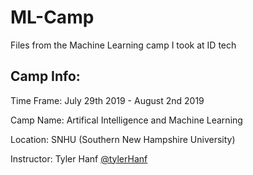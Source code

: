 # ML-Camp

Files from the Machine Learning camp I took at ID tech

## Camp Info:

Time Frame: July 29th 2019 - August 2nd 2019

Camp Name: Artifical Intelligence and Machine Learning

Location: SNHU (Southern New Hampshire University)

Instructor: Tyler Hanf [@tylerHanf](https://github.com/tylerHanf)

